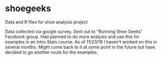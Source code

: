 # shoegeeks
Data and R files for shoe analysis project

Data collected via google survey. Sent out to "Running Shoe Geeks" Facebook group. 
Had planned to do more analysis and use this for examples in an Intro Stats course. 
As of 11/23/19 I haven't worked on this in several months. Might come back to it at
some point in the future but have decided to go another route for the examples.
